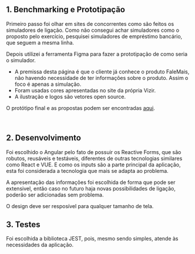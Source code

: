 ## 1. Benchmarking e Prototipação

Primeiro passo foi olhar em sites de concorrentes como são feitos os simuladores de ligação. Como não consegui achar simuladores como o proposto pelo exercício, pesquisei simuladores de empréstimo bancário, que seguem a mesma linha.

Depois utilizei a ferramenta Figma para fazer a prototipação de como seria o simulador.
* A premissa desta página é que o cliente já conhece o produto FaleMais, não havendo necessidade de ter informações sobre o produto. Assim o foco é apenas a simulação.
* Foram usadas cores apresentadas no site da própria Vizir.
* A ilustração e logos são vetores open source.

O protótipo final e as propostas podem ser encontradas [aqui](https://www.figma.com/file/RDvCjm7LZBq4MMVAIgbgTm/Simulador-Telzir?node-id=1%3A2). 

<br>

## 2. Desenvolvimento

Foi escolhido o Angular pelo fato de possuir os Reactive Forms, que são robutos, reusáveis e testáveis, diferentes de outras tecnologias similares como React e VUE. E como os inputs são a parte principal da aplicação, esta foi considerada a tecnologia que mais se adapta ao problema.

A apresentação das informações foi escolhida de forma que pode ser extensivel, então caso no futuro haja novas possibilidades de ligação, poderão ser adicionadas sem problema.

O design deve ser resposível para qualquer tamanho de tela.


## 3. Testes
Foi escolhida a biblioteca JEST, pois, mesmo sendo simples, atende às necessidades da aplicação.